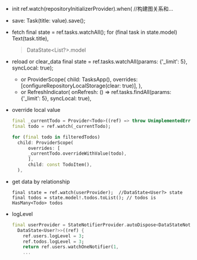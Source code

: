 * init
    ref.watch(repositoryInitializerProvider).when(  //构建图关系和...
* save:
    Task(title: value).save();
* fetch
    final state = ref.tasks.watchAll();
    for (final task in state.model) Text(task.title),
    > DataState<List<T>?>.model

* reload or clear_data
    final state = ref.tasks.watchAll(params: {'_limit': 5}, syncLocal: true);
    + or
    ProviderScope(
      child: TasksApp(),
      overrides: [configureRepositoryLocalStorage(clear: true)],
    ),
    + or
    RefreshIndicator(
      onRefresh: () => ref.tasks.findAll(params: {'_limit': 5}, syncLocal: true),
* override local value
  ```dart
  final _currentTodo = Provider<Todo>((ref) => throw UnimplementedError());
  final todo = ref.watch(_currentTodo);
  
  for (final todo in filteredTodos)
    child: ProviderScope(
        overrides: [
        _currentTodo.overrideWithValue(todo),
        ],
        child: const TodoItem(),
    ),
  ```
* get data by relationship
  ```date
  final state = ref.watch(userProvider);  //DataState<User?> state
  final todos = state.model!.todos.toList(); // todos is HasMany<Todo> todos
  ```
* logLevel
  ```dart
  final userProvider = StateNotifierProvider.autoDispose<DataStateNotifier<User?>,
    DataState<User?>>((ref) {
      ref.users.logLevel = 3;
      ref.todos.logLevel = 3;
      return ref.users.watchOneNotifier(1,
      ...

  ```
